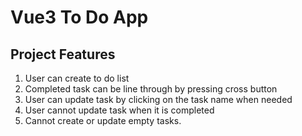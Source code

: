# Vue3 To Do App

## Project Features

1. User can create to do list
2. Completed task can be line through by pressing cross button
3. User can update task by clicking on the task name when needed
4. User cannot update task when it is completed
5. Cannot create or update empty tasks.
